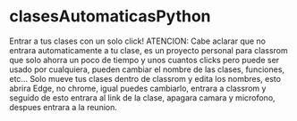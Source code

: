 # clasesAutomaticasPython
Entrar a tus clases con un solo click!
ATENCION:
Cabe aclarar que no entrara automaticamente a tu clase, es un proyecto personal para classrom
que solo ahorra un poco de tiempo y unos cuantos clicks
pero puede ser usado por cualquiera, pueden cambiar el nombre de las clases, funciones, etc...
Solo mueve tus clases dentro de classrom y edita los nombres, esto abrira Edge, no chrome, igual puedes 
cambiarlo, entrara a classrom y seguido de esto entrara al link de la clase, apagara camara y microfono,
despues entrara a la reunion.
